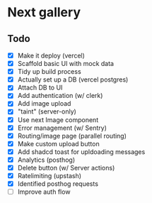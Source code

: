 # Next gallery

## Todo

- [x] Make it deploy (vercel)
- [x] Scaffold basic UI with mock data
- [x] Tidy up build process
- [x] Actually set up a DB (vercel postgres)
- [x] Attach DB to UI
- [x] Add authentication (w/ clerk)
- [x] Add image upload
- [x] "taint" (server-only)
- [x] Use next Image component
- [x] Error management (w/ Sentry)
- [x] Routing/image page (parallel routing)
- [x] Make custom upload button
- [x] Add shadcd toast for upldoading messages
- [x] Analytics (posthog)
- [x] Delete button (w/ Server actions)
- [x] Ratelimiting (upstash)
- [x] Identified posthog requests
- [ ] Improve auth flow

